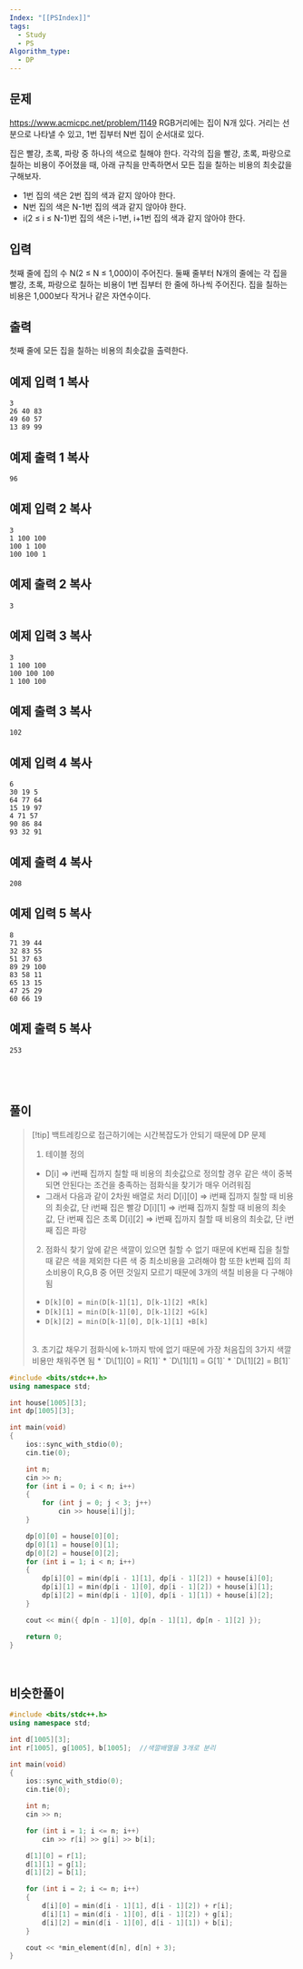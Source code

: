 ```yaml
---
Index: "[[PSIndex]]"
tags:
  - Study
  - PS
Algorithm_type:
  - DP
---
```


## 문제
https://www.acmicpc.net/problem/1149
RGB거리에는 집이 N개 있다. 거리는 선분으로 나타낼 수 있고, 1번 집부터 N번 집이 순서대로 있다.

집은 빨강, 초록, 파랑 중 하나의 색으로 칠해야 한다. 각각의 집을 빨강, 초록, 파랑으로 칠하는 비용이 주어졌을 때, 아래 규칙을 만족하면서 모든 집을 칠하는 비용의 최솟값을 구해보자.

- 1번 집의 색은 2번 집의 색과 같지 않아야 한다.
- N번 집의 색은 N-1번 집의 색과 같지 않아야 한다.
- i(2 ≤ i ≤ N-1)번 집의 색은 i-1번, i+1번 집의 색과 같지 않아야 한다.

## 입력

첫째 줄에 집의 수 N(2 ≤ N ≤ 1,000)이 주어진다. 둘째 줄부터 N개의 줄에는 각 집을 빨강, 초록, 파랑으로 칠하는 비용이 1번 집부터 한 줄에 하나씩 주어진다. 집을 칠하는 비용은 1,000보다 작거나 같은 자연수이다.

## 출력

첫째 줄에 모든 집을 칠하는 비용의 최솟값을 출력한다.
## 예제 입력 1 복사

```
3
26 40 83
49 60 57
13 89 99
```

## 예제 출력 1 복사

```
96
```

## 예제 입력 2 복사

```
3
1 100 100
100 1 100
100 100 1
```

## 예제 출력 2 복사

```
3
```

## 예제 입력 3 복사

```
3
1 100 100
100 100 100
1 100 100
```

## 예제 출력 3 복사

```
102
```

## 예제 입력 4 복사

```
6
30 19 5
64 77 64
15 19 97
4 71 57
90 86 84
93 32 91
```

## 예제 출력 4 복사

```
208
```

## 예제 입력 5 복사

```
8
71 39 44
32 83 55
51 37 63
89 29 100
83 58 11
65 13 15
47 25 29
60 66 19
```

## 예제 출력 5 복사

```
253
```
   
---
## 풀이
> [!tip] 백트레킹으로 접근하기에는 시간복잡도가 안되기 때문에 DP 문제
> 1. 테이블 정의
> 	* D\[i] => i번째 집까지 칠할 때 비용의 최솟값으로 정의할 경우 같은 색이 중복되면 안된다는 조건을 충족하는
> 		점화식을 찾기가 매우 어려워짐
> 	* 그래서 다음과 같이 2차원 배열로 처리
> 		D\[i]\[0] => i번째 집까지 칠할 때 비용의 최솟값, 단 i번째 집은 빨강
> 		D\[i]\[1] => i번째 집까지 칠할 때 비용의 최솟값, 단 i번째 집은 초록
> 		D\[i]\[2] => i번째 집까지 칠할 때 비용의 최솟값, 단 i번째 집은 파랑
> 		<br>
> 2. 점화식 찾기
> 	앞에 같은 색깔이 있으면 칠할 수 없기 때문에 K번째 집을 칠할 때 같은 색을 제외한 다른 색 중 최소비용을 고려해야 함
> 	또한 k번째 집의 최소비용이 R,G,B 중 어떤 것일지 모르기 때문에 3개의 색칠 비용을 다 구해야 됨
> 	* `D[k][0] = min(D[k-1][1], D[k-1][2] +R[k]`
> 	* `D[k][1] = min(D[k-1][0], D[k-1][2] +G[k]`
> 	* `D[k][2] = min(D[k-1][0], D[k-1][1] +B[k]`
> 	<br>
> 3. 초기값 채우기
> 	점화식에 k-1까지 밖에 없기 때문에 가장 처음집의 3가지 색깔 비용만 채워주면 됨
> 	* `D\[1][0] = R[1]`
> 	* `D\[1][1] = G[1]`
> 	* `D\[1][2] = B[1]`

```cpp
#include <bits/stdc++.h>
using namespace std;

int house[1005][3];
int dp[1005][3];

int main(void) 
{
	ios::sync_with_stdio(0);
	cin.tie(0);

	int n;
	cin >> n;
	for (int i = 0; i < n; i++)
	{
		for (int j = 0; j < 3; j++)
			cin >> house[i][j];
	}

	dp[0][0] = house[0][0];
	dp[0][1] = house[0][1];
	dp[0][2] = house[0][2];
	for (int i = 1; i < n; i++)
	{
		dp[i][0] = min(dp[i - 1][1], dp[i - 1][2]) + house[i][0];
		dp[i][1] = min(dp[i - 1][0], dp[i - 1][2]) + house[i][1];
		dp[i][2] = min(dp[i - 1][0], dp[i - 1][1]) + house[i][2];
	}

	cout << min({ dp[n - 1][0], dp[n - 1][1], dp[n - 1][2] });

	return 0;
}
```
   
## 비슷한풀이
```cpp
#include <bits/stdc++.h>
using namespace std;

int d[1005][3];
int r[1005], g[1005], b[1005];	//색깔배열을 3개로 분리

int main(void) 
{
	ios::sync_with_stdio(0);
	cin.tie(0);

	int n;
	cin >> n;

	for (int i = 1; i <= n; i++) 
		cin >> r[i] >> g[i] >> b[i];

	d[1][0] = r[1];
	d[1][1] = g[1];
	d[1][2] = b[1];

	for (int i = 2; i <= n; i++) 
	{
		d[i][0] = min(d[i - 1][1], d[i - 1][2]) + r[i];
		d[i][1] = min(d[i - 1][0], d[i - 1][2]) + g[i];
		d[i][2] = min(d[i - 1][0], d[i - 1][1]) + b[i];
	}

	cout << *min_element(d[n], d[n] + 3);
}
```